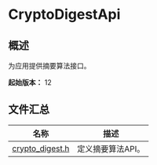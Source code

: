 # CryptoDigestApi

<!--Kit: Crypto Architecture Kit-->
<!--Subsystem: Security-->
<!--Owner: @zxz--3-->
<!--SE: @lanming-->
<!--TSE: @PAFT-->

## 概述

为应用提供摘要算法接口。

**起始版本：** 12

## 文件汇总

| 名称 | 描述 |
| -- | -- |
| [crypto_digest.h](capi-crypto-digest-h.md) | 定义摘要算法API。 |
